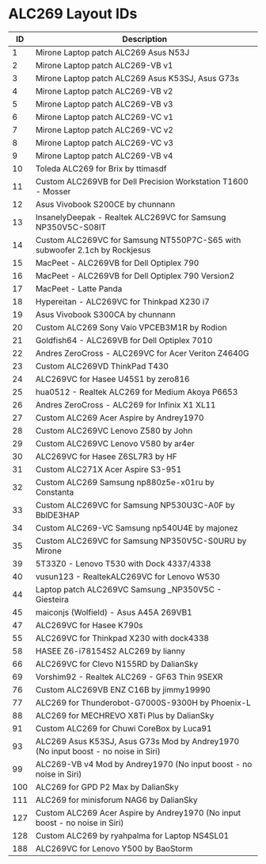 # ALC269 Layout IDs

| ID | Description |
|---|---|
| 1 | Mirone Laptop patch ALC269 Asus N53J |
| 2 | Mirone Laptop patch ALC269-VB v1 |
| 3 | Mirone Laptop patch ALC269 Asus K53SJ, Asus G73s |
| 4 | Mirone Laptop patch ALC269-VB v2 |
| 5 | Mirone Laptop patch ALC269-VB v3 |
| 6 | Mirone Laptop patch ALC269-VC v1 |
| 7 | Mirone Laptop patch ALC269-VC v2 |
| 8 | Mirone Laptop patch ALC269-VC v3 |
| 9 | Mirone Laptop patch ALC269-VB v4 |
| 10 | Toleda ALC269 for Brix by ttimasdf |
| 11 | Custom ALC269VB for Dell Precision Workstation T1600 - Mosser |
| 12 | Asus Vivobook S200CE by chunnann |
| 13 | InsanelyDeepak - Realtek ALC269VC for Samsung NP350V5C-S08IT |
| 14 | Custom ALC269VC for Samsung NT550P7C-S65 with subwoofer 2.1ch by Rockjesus |
| 15 | MacPeet - ALC269VB for Dell Optiplex 790 |
| 16 | MacPeet - ALC269VB for Dell Optiplex 790 Version2 |
| 17 | MacPeet - Latte Panda |
| 18 | Hypereitan - ALC269VC for Thinkpad X230 i7 |
| 19 | Asus Vivobook S300CA by chunnann |
| 20 | Custom ALC269 Sony Vaio VPCEB3M1R by Rodion |
| 21 | Goldfish64 - ALC269VB for Dell Optiplex 7010 |
| 22 | Andres ZeroCross - ALC269VC for Acer Veriton Z4640G |
| 23 | Custom ALC269VD ThinkPad T430 |
| 24 | ALC269VC for Hasee U45S1 by zero816 |
| 25 | hua0512 - Realtek ALC269 for Medium Akoya P6653 |
| 26 | Andres ZeroCross - ALC269 for Infinix X1 XL11 |
| 27 | Custom ALC269 Acer Aspire by Andrey1970 |
| 28 | Custom ALC269VC Lenovo Z580 by John |
| 29 | Custom ALC269VC Lenovo V580 by ar4er |
| 30 | ALC269VC for Hasee Z6SL7R3 by HF |
| 31 | Custom ALC271X Acer Aspire S3-951 |
| 32 | Custom ALC269 Samsung np880z5e-x01ru by Constanta |
| 33 | Custom ALC269VC for Samsung NP530U3C-A0F by BblDE3HAP |
| 34 | Custom ALC269-VC Samsung np540U4E by majonez |
| 35 | Custom ALC269VC for Samsung NP350V5C-S0URU by Mirone |
| 39 | 5T33Z0 - Lenovo T530 with Dock 4337/4338 |
| 40 | vusun123 - RealtekALC269VC for Lenovo W530 |
| 44 | Laptop patch ALC269VC Samsung _NP350V5C - Giesteira |
| 45 | maiconjs (Wolfield) - Asus A45A 269VB1 |
| 47 | ALC269VC for Hasee K790s |
| 55 | ALC269VC for Thinkpad X230 with dock4338 |
| 58 | HASEE Z6-i78154S2 ALC269 by lianny  |
| 66 | ALC269VC for Clevo N155RD by DalianSky |
| 69 | Vorshim92 - Realtek ALC269 - GF63 Thin 9SEXR |
| 76 | Custom ALC269VB ENZ C16B by jimmy19990 |
| 77 | ALC269 for Thunderobot-G7000S-9300H by Phoenix-L |
| 88 | ALC269 for MECHREVO X8Ti Plus by DalianSky |
| 91 | Custom ALC269 for Chuwi CoreBox by Luca91 |
| 93 | ALC269 Asus K53SJ, Asus G73s Mod by Andrey1970 (No input boost - no noise in Siri) |
| 99 | ALC269-VB v4 Mod by Andrey1970 (No input boost - no noise in Siri) |
| 100 | ALC269 for GPD P2 Max by DalianSky |
| 111 | ALC269 for minisforum NAG6 by DalianSky |
| 127 | Custom ALC269 Acer Aspire by Andrey1970 (No input boost - no noise in Siri) |
| 128 | Custom ALC269 by ryahpalma for Laptop NS4SL01 |
| 188 | ALC269VC for Lenovo Y500 by BaoStorm |
